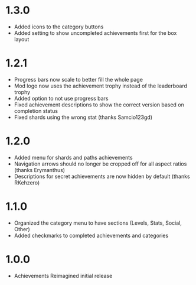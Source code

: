 # 1.3.0

- Added icons to the category buttons
- Added setting to show uncompleted achievements first for the box layout

# 1.2.1

- Progress bars now scale to better fill the whole page
- Mod logo now uses the achievement trophy instead of the leaderboard trophy
- Added option to not use progress bars
- Fixed achievement descriptions to show the correct version based on completion status
- Fixed shards using the wrong stat (thanks Samcio123gd)

# 1.2.0

- Added menu for shards and paths achievements
- Navigation arrows should no longer be cropped off for all aspect ratios (thanks Erymanthus)
- Descriptions for secret achievements are now hidden by default (thanks RKehzero)

# 1.1.0

- Organized the category menu to have sections (Levels, Stats, Social, Other)
- Added checkmarks to completed achievements and categories

# 1.0.0

- Achievements Reimagined initial release
